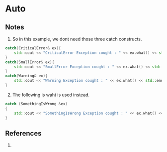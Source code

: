 # Auto

## Notes
1. So in this example, we dont need those three catch constructs. 

```cpp
catch(CriticalError& ex){
    std::cout << "CriticalError Exception cought : " << ex.what() << std::endl;
}
catch(SmallError& ex){
    std::cout << "SmallError Exception cought : " << ex.what() << std::endl;
}
catch(Warning& ex){
    std::cout << "Warning Exception cought : " << ex.what() << std::endl;
}
```

2. The following is waht is used instead.

```cpp
catch (SomethingIsWrong &ex)
{
    std::cout << "SomethingIsWrong Exception cought : " << ex.what() << std::endl;
}
```



## References

1. 

